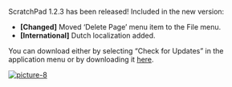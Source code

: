 ScratchPad 1.2.3 has been released! Included in the new version:

-   **\[Changed\]** Moved ‘Delete Page’ menu item to the File menu.
-   **\[International\]** Dutch localization added.

You can download either by selecting “Check for Updates” in the application menu or by downloading it [here](http://scratchpad.alexseifert.com/ScratchPad_1.2.3.dmg).

[![](picture-8.jpg "picture-8")](https://i0.wp.com/blog.alexseifert.com/wp-content/uploads/2008/06/picture-8.jpg?ssl=1)